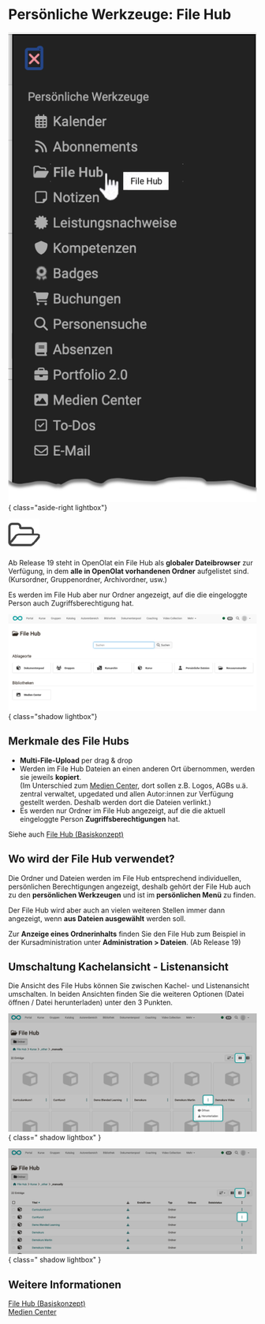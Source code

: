 # Persönliche Werkzeuge: File Hub

![pers_menu_file_hub_v1_de.png](assets/pers_menu_file_hub_v1_de.png){ class="aside-right lightbox"}

![icon_file_hub.png](assets/icon_file_hub.png)



Ab Release 19 steht in OpenOlat ein File Hub als **globaler Dateibrowser** zur Verfügung, in dem **alle in OpenOlat vorhandenen Ordner** aufgelistet sind. (Kursordner, Gruppenordner, Archivordner, usw.) 

Es werden im File Hub aber nur Ordner angezeigt, auf die die eingeloggte Person auch Zugriffsberechtigung hat.

![pers_menu_file_hub_storage_locations_v1_de.png](assets/pers_menu_file_hub_storage_locations_v1_de.png){ class="shadow lightbox"}


## Merkmale des File Hubs

* **Multi-File-Upload** per drag & drop
* Werden im File Hub Dateien an einen anderen Ort übernommen, werden sie jeweils **kopiert**. <br>
(Im Unterschied zum [Medien Center](../personal_menu/Media_Center.de.md), dort sollen z.B. Logos, AGBs u.ä. zentral verwaltet, upgedated und allen Autor:innen zur Verfügung gestellt werden. Deshalb werden dort die Dateien verlinkt.)
* Es werden nur Ordner im File Hub angezeigt, auf die die aktuell eingeloggte Person **Zugriffsberechtigungen** hat.

Siehe auch [File Hub (Basiskonzept)](../basic_concepts/File_Hub_Concept.de.md)


## Wo wird der File Hub verwendet?

Die Ordner und Dateien werden im File Hub entsprechend individuellen, persönlichen Berechtigungen angezeigt, deshalb gehört der File Hub auch zu den **persönlichen Werkzeugen** und ist im **persönlichen Menü** zu finden.

Der File Hub wird aber auch an vielen weiteren Stellen immer dann angezeigt, wenn **aus Dateien ausgewählt** werden soll.

Zur **Anzeige eines Ordnerinhalts** finden Sie den File Hub zum Beispiel in der Kursadministration unter **Administration > Dateien**. (Ab Release 19)


## Umschaltung Kachelansicht - Listenansicht

Die Ansicht des File Hubs können Sie zwischen Kachel- und Listenansicht umschalten. In beiden Ansichten finden Sie die weiteren Optionen (Datei öffnen / Datei herunterladen) unter den 3 Punkten.

![pers_menu_file_hub_tiles_v1_de.png](assets/pers_menu_file_hub_tiles_v1_de.png){ class=" shadow lightbox" }

![pers_menu_file_hub_list_v1_de.png](assets/pers_menu_file_hub_list_v1_de.png){ class=" shadow lightbox" }


## Weitere Informationen

[File Hub (Basiskonzept)](../basic_concepts/File_Hub_Concept.de.md)<br>
[Medien Center](../personal_menu/Media_Center.de.md)<br>

